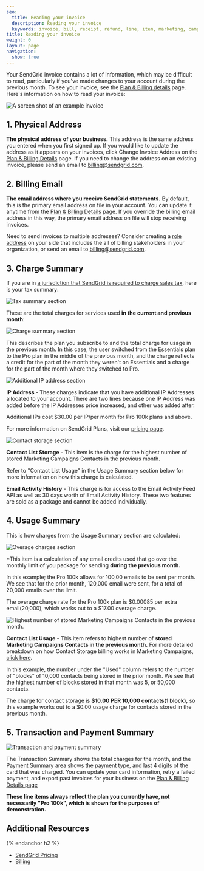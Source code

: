 ```yaml
---
seo:
  title: Reading your invoice
  description: Reading your invoice
  keywords: invoice, bill, receipt, refund, line, item, marketing, campaigns, charge, contacts, usage, overage
title: Reading your invoice
weight: 0
layout: page
navigation:
  show: true
---
```


Your SendGrid invoice contains a lot of information, which may be difficult to read, particularly if you've made changes to your account during the previous month. To see your invoice, see the [Plan & Billing details](https://app.sendgrid.com/settings/billing) page. Here's information on how to read your invoice:

![A screen shot of an example invoice]({{root_url}}/img/invoice_legend.png)

## 	1. Physical Address
 	
**The physical address of your business.** This address is the same address you entered when you first signed up. If you would like to update the address as it appears on your invoices, click Change Invoice Address on the [Plan & Billing Details](https://app.sendgrid.com/settings/billing) page. If you need to change the address on an existing invoice, please send an email to [billing@sendgrid.com](mailto:billing@sendgrid.com).

## 	2. Billing Email
 	
**The email address where you receive SendGrid statements.** By default, this is the primary email address on file in your account. You can update it anytime from the [Plan & Billing Details](https://app.sendgrid.com/settings/billing) page. If you override the billing email address in this way, the primary email address on file will stop receiving invoices. 

Need to send invoices to multiple addresses? Consider creating a [role address](https://sendgrid.com/docs/Classroom/Deliver/Address_Lists/role_addresses.html) on your side that includes the all of billing stakeholders in your organization, or send an email to [billing@sendgrid.com](mailto:billing@sendgrid.com).

## 	3. Charge Summary
 	
If you are in [a jurisdiction that SendGrid is required to charge sales tax]({{root_url}}/help-support/account-and-settings/taxes-and-tax-exempt.html), here is your tax summary:

![Tax summary section]({{root_url}}/img/invoice_tax.png)

These are the total charges for services used **in the current and previous month**: 

![Charge summary section]({{root_url}}/img/invoice_NL_usage.png)

This describes the plan you subscribe to and the total charge for usage in the previous month. In this case, the user switched from the Essentials plan to the Pro plan in the middle of the previous month, and the charge reflects a credit for the part of the month they weren't on Essentials and a charge for the part of the month where they switched to Pro.

![Additional IP address section]({{root_url}}/img/invoice_IP_Address.png)

**IP Address** - These charges indicate that you have additional IP Addresses allocated to your account. There are two lines because one IP Address was added before the IP Addresses price increased, and other was added after.

Additional IPs cost $30.00 per IP/per month for Pro 100k plans and above.

For more information on SendGrid Plans, visit our [pricing page](https://sendgrid.com/pricing). 

![Contact storage section]({{root_url}}/img/invoice_contact_1.png) 

**Contact List Storage** - This item is the charge for the highest number of stored Marketing Campaigns Contacts in the previous month. 

Refer to "Contact List Usage" in the Usage Summary section below for more information on how this charge is calculated. 

**Email Activity History** - This charge is for access to the Email Activity Feed API as well as 30 days worth of Email Activity History. These two features are sold as a package and cannot be added individually. 

## 	4. Usage Summary
 	
This is how charges from the Usage Summary section are calculated:

![Overage charges section]({{root_url}}/img/invoice_overage.png)

*This item is a calculation of any email credits used that go over the monthly limit of you package for sending **during the previous month.**

In this example; the Pro 100k allows for 100,00 emails to be sent per month. We see that for the prior month, 120,000 email were sent, for a total of 20,000 emails over the limit. 

The overage charge rate for the Pro 100k plan is $0.00085 per extra email(20,000), which works out to a $17.00 overage charge.
 

![Highest number of stored Marketing Campaigns Contacts in the previous month.]({{root_url}}/img/invoice_contact_storage.png)

**Contact List Usage** - This item refers to highest number of **stored Marketing Campaigns Contacts in the previous month.** For more detailed breakdown on how Contact Storage billing works in Marketing Campaigns, [click here](https://sendgrid.com/pricing/).

In this example, the number under the "Used" column refers to the number of "blocks" of 10,000 contacts being stored in the prior month. We see that the highest number of blocks stored in that month was 5, or 50,000 contacts.

The charge for contact storage is **$10.00 PER 10,000 contacts(1 block),** so this example works out to a $0.00 usage charge for contacts stored in the previous month. 

## 	5. Transaction and Payment Summary
 	
![Transaction and payment summary]({{root_url}}/img/invoice_payment_summary.png)

The Transaction Summary shows the total charges for the month, and the Payment Summary area shows the payment type, and last 4 digits of the card that was charged. You can update your card information, retry a failed payment, and export past invoices for your business on the [Plan & Billing Details page](https://app.sendgrid.com/settings/billing)

**These line items always reflect the plan you currently have, not necessarily "Pro 100k", which is shown for the purposes of demonstration.**

## 	Additional Resources
{% endanchor h2 %}	
- [SendGrid Pricing]({{site.site_url}}/pricing/)
- [Billing]({{root_url}}/help-support/account-and-settings/billing.html)
